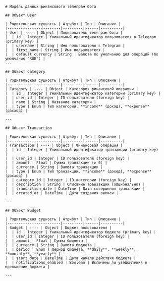     # Модель данных финансового телеграм бота

    ## Объект User

    | Родительская сущность | Атрибут | Тип | Описание |
    |------------------------|---------|------|----------|
    | User | ---- | Object | Пользователь телеграм бота |
    |  | id | Integer | Уникальный идентификатор пользователя в Telegram (primary key) |
    |  | username | String | Имя пользователя в Telegram |
    |  | first_name | String | Имя пользователя |
    |  | default_currency | String | Валюта по умолчанию для операций (по умолчанию "RUB") |
    ---

    ## Объект Category

    | Родительская сущность | Атрибут | Тип | Описание |
    |------------------------|---------|------|----------|
    | Category | ---- | Object | Категория финансовой операции |
    |  | id | Integer | Уникальный идентификатор категории (primary key) |
    |  | user_id | Integer | ID пользователя (foreign key) |
    |  | name | String | Название категории |
    |  | type | Enum | Тип категории. **income** (доход), **expense** (расход) |

    ---

    ## Объект Transaction

    | Родительская сущность | Атрибут | Тип | Описание |
    |------------------------|---------|------|----------|
    | Transaction | ---- | Object | Финансовая операция |
    |  | id | Integer | Уникальный идентификатор транзакции (primary key) |
    |  | user_id | Integer | ID пользователя (foreign key) |
    |  | amount | Float | Сумма транзакции (≥ 0) |
    |  | currency | String | Валюта транзакции |
    |  | type | Enum | Тип транзакции. **income** (доход), **expense** (расход) |
    |  | category_id | Integer | ID категории (foreign key) |
    |  | description | String | Описание транзакции (опционально) |
    |  | transaction_date | DateTime | Дата совершения транзакции |
    |  | created_at | DateTime | Дата создания записи |

    ---

    ## Объект Budget

    | Родительская сущность | Атрибут | Тип | Описание |
    |------------------------|---------|------|----------|
    | Budget | ---- | Object | Бюджет пользователя |
    |  | id | Integer | Уникальный идентификатор бюджета (primary key) |
    |  | user_id | Integer | ID пользователя (foreign key) |
    |  | amount | Float | Сумма бюджета |
    |  | currency | String | Валюта бюджета |
    |  | period | Enum | Период бюджета. **daily**, **weekly**, **monthly**, **yearly** |
    |  | start_date | DateTime | Дата начала действия бюджета |
    |  | notifications_enabled | Boolean | Включены ли уведомления о превышении бюджета |

    ---